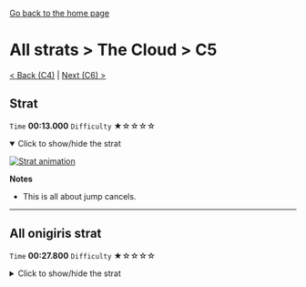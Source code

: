 [Go back to the home page](https://github.com/Doublevil/scbspeedrun)

# All strats > The Cloud > C5

[< Back (C4)](https://github.com/Doublevil/scbspeedrun/blob/main/levels/all_lvl/C/C4.md) | [Next (C6) >](https://github.com/Doublevil/scbspeedrun/blob/main/levels/all_lvl/C/C6.md)

## Strat

`Time` **00:13.000** `Difficulty` ★☆☆☆☆
<details open>
  <summary>Click to show/hide the strat</summary>

  [![Strat animation](https://github.com/Doublevil/scbspeedrun/blob/main/media/levels/C/C5_Strat.webp)](https://github.com/Doublevil/scbspeedrun/blob/main/media/levels/C/C5_Strat.mp4?raw=true)

  **Notes**
  - This is all about jump cancels.
</details>

---
## All onigiris strat

`Time` **00:27.800** `Difficulty` ★☆☆☆☆
<details>
  <summary>Click to show/hide the strat</summary>

  [![Strat animation](https://github.com/Doublevil/scbspeedrun/blob/main/media/levels/C/C5_AllOnigiris.webp)](https://github.com/Doublevil/scbspeedrun/blob/main/media/levels/C/C5_AllOnigiris.mp4?raw=true)
</details>
